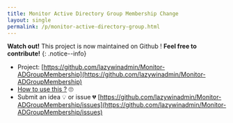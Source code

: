 ```yaml
---
title: Monitor Active Directory Group Membership Change
layout: single
permalink: /p/monitor-active-directory-group.html
---
```


**Watch out!** This project is now maintained on Github ! **Feel free to contribute!**
{: .notice--info}

* Project: [https://github.com/lazywinadmin/Monitor-ADGroupMembership](https://github.com/lazywinadmin/Monitor-ADGroupMembership)
* [How to use this ?](https://github.com/lazywinadmin/Monitor-ADGroupMembership) 🙄
* Submit an idea 💡 or issue 💔 [https://github.com/lazywinadmin/Monitor-ADGroupMembership/issues](https://github.com/lazywinadmin/Monitor-ADGroupMembership/issues)
